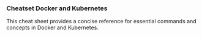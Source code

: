 ### Cheatset Docker and Kubernetes

This cheat sheet provides a concise reference for essential commands and concepts in Docker and Kubernetes.
